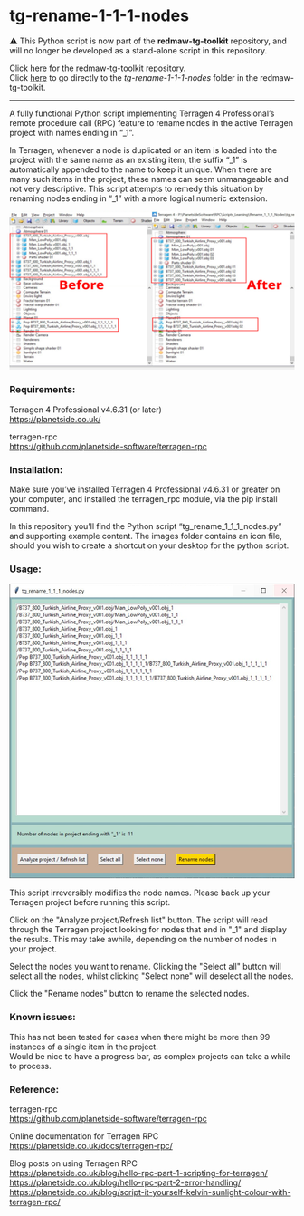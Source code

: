 # tg-rename-1-1-1-nodes
&#9888; This Python script is now part of the <b>redmaw-tg-toolkit</b> repository, and will no longer be developed as a stand-alone script in this repository.

Click [here](https://github.com/RedMawVFX/redmaw-tg-toolkit) for the redmaw-tg-toolkit repository.<br> 
Click [here](https://github.com/RedMawVFX/redmaw-tg-toolkit/tree/main/scripts/tg-rename-1-1-1-nodes) to go directly to the <i>tg-rename-1-1-1-nodes</i> folder in the redmaw-tg-toolkit.
<hr>
A fully functional Python script implementing Terragen 4 Professional’s remote procedure call (RPC) feature to rename nodes in the active Terragen project with names ending in “_1”.  

In Terragen, whenever a node is duplicated or an item is loaded into the project with the same name as an existing item, the suffix “_1” is automatically appended to the name to keep it unique.  When there are many such items in the project, these names can seem unmanageable and not very descriptive.  This script attempts to remedy this situation by renaming nodes ending in “_1” with a more logical numeric extension. <br>

![Comparison of node names before and after running script.](images/tg_rename_1_1_1_render_node_layout_before_after.jpg)

### Requirements:

Terragen 4 Professional v4.6.31 (or later) <br>
https://planetside.co.uk/

terragen-rpc <br>
https://github.com/planetside-software/terragen-rpc

### Installation:

Make sure you’ve installed Terragen 4 Professional v4.6.31 or greater on your computer, and installed the terragen_rpc module, via the pip install command. <br>

In this repository you’ll find the Python script “tg_rename_1_1_1_nodes.py” and supporting example content. The images folder contains an icon file, should you wish to create a shortcut on your desktop for the python script. <br>

### Usage:

![tg_rename_1_1_1_nodes.py GUI](images/tg_rename_1_1_1_nodes_gui_v2.jpg)

This script irreversibly modifies the node names. Please back up your Terragen project before running this script.  <br>

Click on the "Analyze project/Refresh list" button.  The script will read through the Terragen project looking for nodes that end in "_1" and display the results.  This may take awhile, depending on the number of nodes in your project. <br>

Select the nodes you want to rename.  Clicking the "Select all" button will select all the nodes, whilst clicking "Select none" will deselect all the nodes. <br>

Click the "Rename nodes" button to rename the selected nodes. <br>

### Known issues:

This has not been tested for cases when there might be more than 99 instances of a single item in the project. <br>
Would be nice to have a progress bar, as complex projects can take a while to process. <br>

### Reference:

terragen-rpc <br>
https://github.com/planetside-software/terragen-rpc <br>

Online documentation for Terragen RPC <br>
https://planetside.co.uk/docs/terragen-rpc/ <br>

Blog posts on using Terragen RPC <br>
https://planetside.co.uk/blog/hello-rpc-part-1-scripting-for-terragen/ <br>
https://planetside.co.uk/blog/hello-rpc-part-2-error-handling/ <br>
https://planetside.co.uk/blog/script-it-yourself-kelvin-sunlight-colour-with-terragen-rpc/ <br> 

